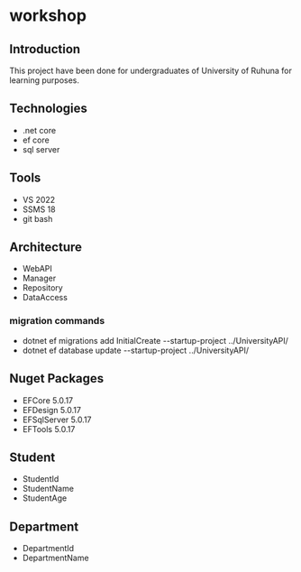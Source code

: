 # workshop

## Introduction
This project have been done for undergraduates of University of Ruhuna for learning purposes. 

## Technologies
- .net core
- ef core
- sql server
	
## Tools
- VS 2022
- SSMS 18
- git bash
	
## Architecture
- WebAPI
- Manager
- Repository
- DataAccess

### migration commands
- dotnet ef migrations add InitialCreate --startup-project ../UniversityAPI/
- dotnet ef database update --startup-project ../UniversityAPI/

## Nuget Packages
- EFCore 5.0.17
- EFDesign 5.0.17
- EFSqlServer 5.0.17
- EFTools 5.0.17

## Student
- StudentId
- StudentName
- StudentAge
	
## Department
- DepartmentId
- DepartmentName
	

